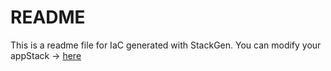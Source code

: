 # README
This is a readme file for IaC generated with StackGen.
You can modify your appStack -> [here](http://main.dev.stackgen.com/appstacks/c2073fd8-c617-4f57-a988-6931cf96cbc8)

